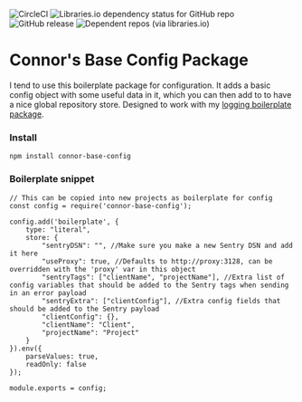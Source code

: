 ![CircleCI](https://img.shields.io/circleci/build/github/Makeshift/connor-base-config?style=plastic) ![Libraries.io dependency status for GitHub repo](https://img.shields.io/librariesio/github/makeshift/connor-base-config?style=plastic) ![GitHub release](https://img.shields.io/github/release/makeshift/connor-base-config?style=plastic) ![Dependent repos (via libraries.io)](https://img.shields.io/librariesio/dependent-repos/npm/connor-base-config?style=plastic)
# Connor's Base Config Package

I tend to use this boilerplate package for configuration. It adds a basic config object with some useful data in it, which you can then add to to have a nice global repository store. Designed to work with my [logging boilerplate package](https://github.com/Makeshift/connor-base-log).

### Install
`npm install connor-base-config`

### Boilerplate snippet
```
// This can be copied into new projects as boilerplate for config
const config = require('connor-base-config');

config.add('boilerplate', {
    type: "literal",
    store: {
        "sentryDSN": "", //Make sure you make a new Sentry DSN and add it here
        "useProxy": true, //Defaults to http://proxy:3128, can be overridden with the 'proxy' var in this object
        "sentryTags": ["clientName", "projectName"], //Extra list of config variables that should be added to the Sentry tags when sending in an error payload
        "sentryExtra": ["clientConfig"], //Extra config fields that should be added to the Sentry payload
        "clientConfig": {},
        "clientName": "Client",
        "projectName": "Project"
    }
}).env({
    parseValues: true,
    readOnly: false
});

module.exports = config;
```